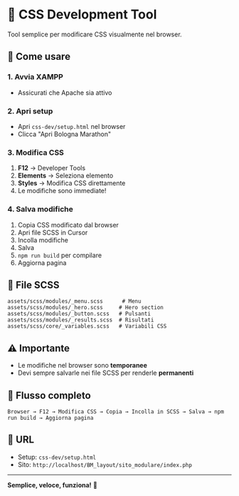 # 🎨 CSS Development Tool

Tool semplice per modificare CSS visualmente nel browser.

## 🚀 Come usare

### 1. Avvia XAMPP
- Assicurati che Apache sia attivo

### 2. Apri setup
- Apri `css-dev/setup.html` nel browser
- Clicca "Apri Bologna Marathon"

### 3. Modifica CSS
1. **F12** → Developer Tools
2. **Elements** → Seleziona elemento
3. **Styles** → Modifica CSS direttamente
4. Le modifiche sono immediate!

### 4. Salva modifiche
1. Copia CSS modificato dal browser
2. Apri file SCSS in Cursor
3. Incolla modifiche
4. Salva
5. `npm run build` per compilare
6. Aggiorna pagina

## 📁 File SCSS

```
assets/scss/modules/_menu.scss      # Menu
assets/scss/modules/_hero.scss     # Hero section  
assets/scss/modules/_button.scss   # Pulsanti
assets/scss/modules/_results.scss  # Risultati
assets/scss/core/_variables.scss   # Variabili CSS
```

## ⚠️ Importante

- Le modifiche nel browser sono **temporanee**
- Devi sempre salvarle nei file SCSS per renderle **permanenti**

## 🔄 Flusso completo

```
Browser → F12 → Modifica CSS → Copia → Incolla in SCSS → Salva → npm run build → Aggiorna pagina
```

## 📍 URL

- Setup: `css-dev/setup.html`
- Sito: `http://localhost/BM_layout/sito_modulare/index.php`

---

**Semplice, veloce, funziona!** 🎯
